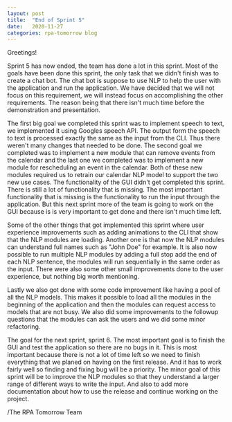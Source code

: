 ```yaml
---
layout: post
title:  "End of Sprint 5"
date:   2020-11-27
categories: rpa-tomorrow blog 
---
```

Greetings!

Sprint 5 has now ended, the team has done a lot in this sprint. Most of the goals have been done this sprint, the only task that we didn't finish was to create a chat bot. The chat bot is suppose to use NLP to help the user with the application and run the application. We have decided that we will not focus on this requirement, we will instead focus on accomplishing the other requirements. The reason being that there isn't much time before the demonstration and presentation.

The first big goal we completed this sprint was to implement speech to text, we implemented it using Googles speech API. The output form the speech to text is processed exactly the same as the input from the CLI. Thus there weren't many changes that needed to be done. The second goal we completed was to implement a new module that can remove events from the calendar and the last one we completed was to implement a new module for rescheduling an event in the calendar. Both of these new modules required us to retrain our calendar NLP model to support the two new use cases. The functionality of the GUI didn't get completed this sprint. There is still a lot of functionality that is missing. The most important functionality that is missing is the functionality to run the input through the application. But this next sprint more of the team is going to work on the GUI because is is very important to get done and there isn't much time left.

Some of the other things that got implemented this sprint where user experience improvements such as adding animations to the CLI that show that the NLP modules are loading. Another one is that now the NLP modules can understand full names such as "John Doe" for example. It is also now possible to run multiple NLP modules by adding a full stop add the end of each NLP sentence, the modules will run sequentially in the same order as the input. There were also some other small improvements done to the user experience, but nothing big worth mentioning.

Lastly we also got done with some code improvement like having a pool of all the NLP models. This makes it possible to load all the modules in the beginning of the application and then the modules can request access to models that are not busy. We also did some improvements to the followup questions that the modules can ask the users and we did some minor refactoring.

The goal for the next sprint, sprint 6. The most important goal is to finish the GUI and test the application so there are no bugs in it. This is most important because there is not a lot of time left so we need to finish everything that we planed on having on the first release. And it has to work fairly well so finding and fixing bug will be a priority. The minor goal of this sprint will be to improve the NLP modules so that they understand a larger range of different ways to write the input. And also to add more documentation about how to use the release and continue working on the project.

/The RPA Tomorrow Team

[rpa-repo]: https://github.com/rpa-tomorrow/substorm-nlp

